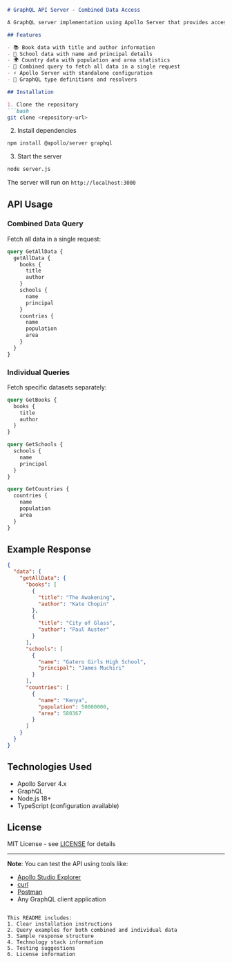 ```markdown
# GraphQL API Server - Combined Data Access

A GraphQL server implementation using Apollo Server that provides access to book, school, and country data through both combined and individual queries.

## Features

- 📚 Book data with title and author information
- 🏫 School data with name and principal details
- 🌍 Country data with population and area statistics
- 🔄 Combined query to fetch all data in a single request
- ⚡ Apollo Server with standalone configuration
- 📡 GraphQL type definitions and resolvers

## Installation

1. Clone the repository
```bash
git clone <repository-url>
```

2. Install dependencies
```bash
npm install @apollo/server graphql
```

3. Start the server
```bash
node server.js
```

The server will run on `http://localhost:3000`

## API Usage

### Combined Data Query
Fetch all data in a single request:
```graphql
query GetAllData {
  getAllData {
    books {
      title
      author
    }
    schools {
      name
      principal
    }
    countries {
      name
      population
      area
    }
  }
}
```

### Individual Queries
Fetch specific datasets separately:
```graphql
query GetBooks {
  books {
    title
    author
  }
}

query GetSchools {
  schools {
    name
    principal
  }
}

query GetCountries {
  countries {
    name
    population
    area
  }
}
```

## Example Response
```json
{
  "data": {
    "getAllData": {
      "books": [
        {
          "title": "The Awakening",
          "author": "Kate Chopin"
        },
        {
          "title": "City of Glass",
          "author": "Paul Auster"
        }
      ],
      "schools": [
        {
          "name": "Gatero Girls High School",
          "principal": "James Muchiri"
        }
      ],
      "countries": [
        {
          "name": "Kenya",
          "population": 50000000,
          "area": 580367
        }
      ]
    }
  }
}
```

## Technologies Used
- Apollo Server 4.x
- GraphQL
- Node.js 18+
- TypeScript (configuration available)

## License
MIT License - see [LICENSE](LICENSE) for details

---

**Note**: You can test the API using tools like:
- [Apollo Studio Explorer](https://studio.apollographql.com/sandbox/explorer)
- [curl](https://curl.se/)
- [Postman](https://www.postman.com/)
- Any GraphQL client application
```

This README includes:
1. Clear installation instructions
2. Query examples for both combined and individual data
3. Sample response structure
4. Technology stack information
5. Testing suggestions
6. License information

